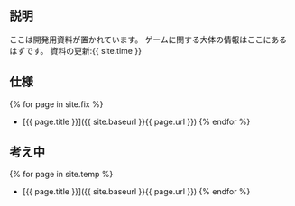 ---
---

## 説明
ここは開発用資料が置かれています。
ゲームに関する大体の情報はここにあるはずです。
資料の更新:{{ site.time }}

## 仕様
{% for page in site.fix %}
* [{{ page.title }}]({{ site.baseurl }}{{ page.url }})
{% endfor %}

## 考え中
{% for page in site.temp %}
* [{{ page.title }}]({{ site.baseurl }}{{ page.url }})
{% endfor %}
